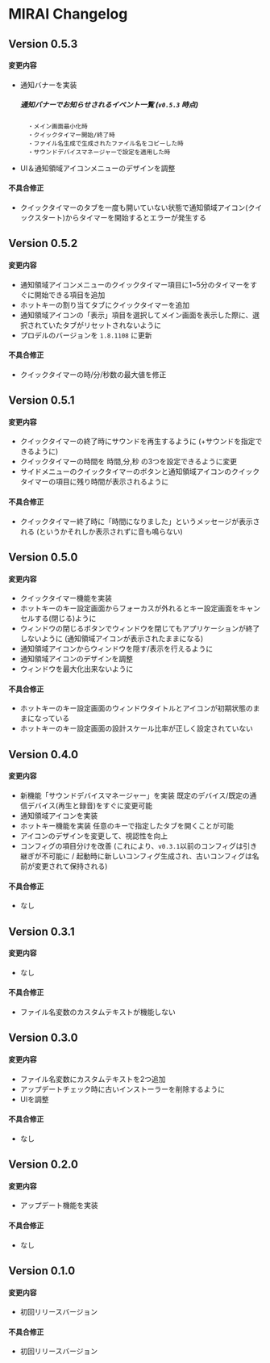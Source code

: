 # MIRAI Changelog

## Version 0.5.3
#### 変更内容
- 通知バナーを実装
    ##### 通知バナーでお知らせされるイベント一覧 (`v0.5.3` 時点)
        ・メイン画面最小化時
        ・クイックタイマー開始/終了時
        ・ファイル名生成で生成されたファイル名をコピーした時
        ・サウンドデバイスマネージャーで設定を適用した時
- UI＆通知領域アイコンメニューのデザインを調整

#### 不具合修正
- クイックタイマーのタブを一度も開いていない状態で通知領域アイコン(クイックスタート)からタイマーを開始するとエラーが発生する

## Version 0.5.2
#### 変更内容
- 通知領域アイコンメニューのクイックタイマー項目に1~5分のタイマーをすぐに開始できる項目を追加
- ホットキーの割り当てタブにクイックタイマーを追加
- 通知領域アイコンの「表示」項目を選択してメイン画面を表示した際に、選択されていたタブがリセットされないように
- プロデルのバージョンを `1.8.1108` に更新

#### 不具合修正
- クイックタイマーの時/分/秒数の最大値を修正

## Version 0.5.1
#### 変更内容
- クイックタイマーの終了時にサウンドを再生するように (+サウンドを指定できるように)
- クイックタイマーの時間を 時間,分,秒 の3つを設定できるように変更
- サイドメニューのクイックタイマーのボタンと通知領域アイコンのクイックタイマーの項目に残り時間が表示されるように

#### 不具合修正
- クイックタイマー終了時に「時間になりました」というメッセージが表示される (というかそれしか表示されずに音も鳴らない)

## Version 0.5.0
#### 変更内容
- クイックタイマー機能を実装
- ホットキーのキー設定画面からフォーカスが外れるとキー設定画面をキャンセルする(閉じる)ように
- ウィンドウの閉じるボタンでウィンドウを閉じてもアプリケーションが終了しないように (通知領域アイコンが表示されたままになる)
- 通知領域アイコンからウィンドウを隠す/表示を行えるように
- 通知領域アイコンのデザインを調整
- ウィンドウを最大化出来ないように

#### 不具合修正
- ホットキーのキー設定画面のウィンドウタイトルとアイコンが初期状態のままになっている
- ホットキーのキー設定画面の設計スケール比率が正しく設定されていない

## Version 0.4.0
#### 変更内容
- 新機能「サウンドデバイスマネージャー」を実装 既定のデバイス/既定の通信デバイス(再生と録音)をすぐに変更可能
- 通知領域アイコンを実装
- ホットキー機能を実装 任意のキーで指定したタブを開くことが可能
- アイコンのデザインを変更して、視認性を向上
- コンフィグの項目分けを改善 (これにより、`v0.3.1`以前のコンフィグは引き継ぎが不可能に / 起動時に新しいコンフィグ生成され、古いコンフィグは名前が変更されて保持される)

#### 不具合修正
- なし

## Version 0.3.1
#### 変更内容
- なし

#### 不具合修正
- ファイル名変数のカスタムテキストが機能しない

## Version 0.3.0
#### 変更内容
- ファイル名変数にカスタムテキストを2つ追加
- アップデートチェック時に古いインストーラーを削除するように
- UIを調整

#### 不具合修正
- なし

## Version 0.2.0
#### 変更内容
- アップデート機能を実装

#### 不具合修正
- なし

## Version 0.1.0
#### 変更内容
- 初回リリースバージョン

#### 不具合修正
- 初回リリースバージョン
